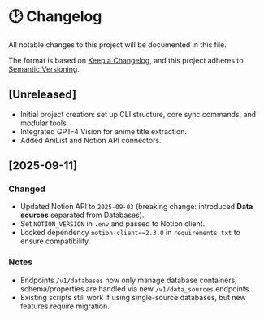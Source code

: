 # 🕑 Changelog

All notable changes to this project will be documented in this file.

The format is based on [Keep a Changelog](https://keepachangelog.com/en/1.0.0/),
and this project adheres to [Semantic Versioning](https://semver.org/spec/v2.0.0.html).

## [Unreleased]

- Initial project creation: set up CLI structure, core sync commands, and modular tools.
- Integrated GPT-4 Vision for anime title extraction.
- Added AniList and Notion API connectors.

## [2025-09-11]

### Changed
- Updated Notion API to `2025-09-03` (breaking change: introduced **Data sources** separated from Databases).
- Set `NOTION_VERSION` in `.env` and passed to Notion client.
- Locked dependency `notion-client==2.3.0` in `requirements.txt` to ensure compatibility.

### Notes
- Endpoints `/v1/databases` now only manage database containers; schema/properties are handled via new `/v1/data_sources` endpoints.
- Existing scripts still work if using single-source databases, but new features require migration.
